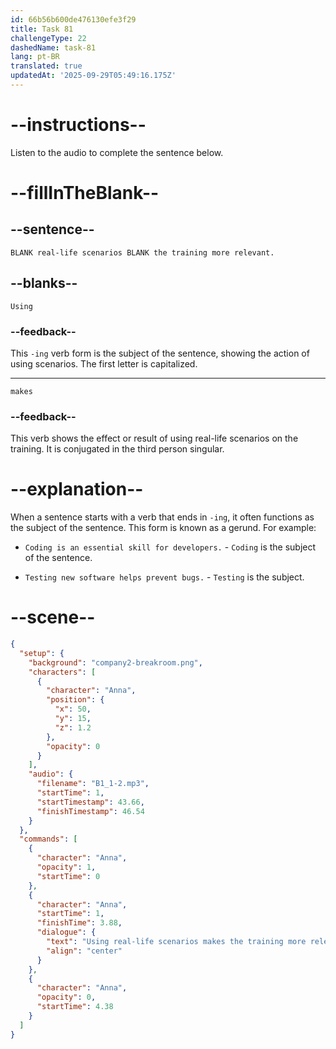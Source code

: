 ```yaml
---
id: 66b56b600de476130efe3f29
title: Task 81
challengeType: 22
dashedName: task-81
lang: pt-BR
translated: true
updatedAt: '2025-09-29T05:49:16.175Z'
---
```


<!-- (Audio) Anna: Using real-life scenarios makes the training more relevant. -->

# --instructions--

Listen to the audio to complete the sentence below.

# --fillInTheBlank--

## --sentence--

`BLANK real-life scenarios BLANK the training more relevant.`

## --blanks--

`Using`

### --feedback--

This `-ing` verb form is the subject of the sentence, showing the action of using scenarios. The first letter is capitalized.  

---

`makes`

### --feedback--

This verb shows the effect or result of using real-life scenarios on the training. It is conjugated in the third person singular. 

# --explanation--

When a sentence starts with a verb that ends in `-ing`, it often functions as the subject of the sentence. This form is known as a gerund. For example:

- `Coding is an essential skill for developers.` - `Coding` is the subject of the sentence.

- `Testing new software helps prevent bugs.` - `Testing` is the subject.

# --scene--

```json
{
  "setup": {
    "background": "company2-breakroom.png",
    "characters": [
      {
        "character": "Anna",
        "position": {
          "x": 50,
          "y": 15,
          "z": 1.2
        },
        "opacity": 0
      }
    ],
    "audio": {
      "filename": "B1_1-2.mp3",
      "startTime": 1,
      "startTimestamp": 43.66,
      "finishTimestamp": 46.54
    }
  },
  "commands": [
    {
      "character": "Anna",
      "opacity": 1,
      "startTime": 0
    },
    {
      "character": "Anna",
      "startTime": 1,
      "finishTime": 3.88,
      "dialogue": {
        "text": "Using real-life scenarios makes the training more relevant.",
        "align": "center"
      }
    },
    {
      "character": "Anna",
      "opacity": 0,
      "startTime": 4.38
    }
  ]
}
```
